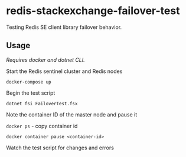 # redis-stackexchange-failover-test

Testing Redis SE client library failover behavior.

## Usage

_Requires docker and dotnet CLI._

Start the Redis sentinel cluster and Redis nodes

`docker-compose up`

Begin the test script

`dotnet fsi FailoverTest.fsx`

Note the container ID of the master node and pause it

`docker ps` - copy container id

`docker container pause <container-id>`

Watch the test script for changes and errors
